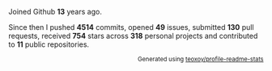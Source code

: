 Joined Github **13** years ago.

Since then I pushed **4514** commits, opened **49** issues, submitted **130** pull requests, received **754** stars across **318** personal projects and contributed to **11** public repositories.

<p align="right"><sub>Generated using <a href="https://github.com/marketplace/actions/profile-readme-stats">teoxoy/profile-readme-stats</a></sub></p>
